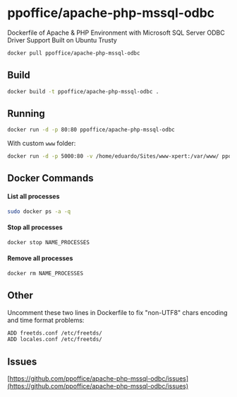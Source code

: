 # ppoffice/apache-php-mssql-odbc
Dockerfile of Apache & PHP Environment with Microsoft SQL Server ODBC Driver Support Built on Ubuntu Trusty

```bash
docker pull ppoffice/apache-php-mssql-odbc
```

## Build
```bash
docker build -t ppoffice/apache-php-mssql-odbc .
```

## Running
```bash
docker run -d -p 80:80 ppoffice/apache-php-mssql-odbc
```
With custom `www` folder:
```bash
docker run -d -p 5000:80 -v /home/eduardo/Sites/www-xpert:/var/www/ ppoffice/apache-php-mssql-odbc
```

## Docker Commands

#### List all processes
```bash
sudo docker ps -a -q
```

#### Stop all processes
```bash
docker stop NAME_PROCESSES
```

#### Remove all processes
```bash
docker rm NAME_PROCESSES
```

## Other
Uncomment these two lines in Dockerfile to fix "non-UTF8" chars encoding and time format problems:
```bash
ADD freetds.conf /etc/freetds/
ADD locales.conf /etc/freetds/
```

## Issues
[https://github.com/ppoffice/apache-php-mssql-odbc/issues](https://github.com/ppoffice/apache-php-mssql-odbc/issues)
